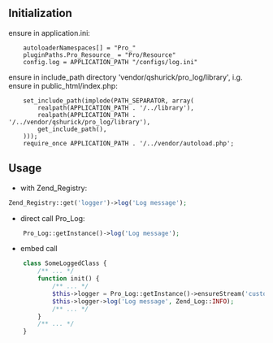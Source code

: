 Initialization
---

ensure in application.ini:

```
    autoloaderNamespaces[] = "Pro_"
    pluginPaths.Pro_Resource_ = "Pro/Resource"
    config.log = APPLICATION_PATH "/configs/log.ini"
```

ensure in include_path directory 'vendor/qshurick/pro_log/library', i.g. ensure in public_html/index.php:

```
    set_include_path(implode(PATH_SEPARATOR, array(
        realpath(APPLICATION_PATH . '/../library'),
        realpath(APPLICATION_PATH . '/../vendor/qshurick/pro_log/library'),
        get_include_path(),
    )));
    require_once APPLICATION_PATH . '/../vendor/autoload.php';
```

Usage
---

* with Zend_Registry:

```php
Zend_Registry::get('logger')->log('Log message');
```


* direct call Pro_Log:

```php
    Pro_Log::getInstance()->log('Log message');
```

* embed call

```php
    class SomeLoggedClass {
        /** ... */
        function init() {
            /** ... */
            $this->logger = Pro_Log::getInstance()->ensureStream('custom-logger');
            $this->logger->log('Log message', Zend_Log::INFO);
            /** ... */
        }
        /** ... */
    }
```


